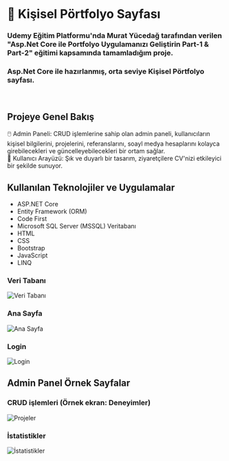 <h1> 🚀 Kişisel Pörtfolyo Sayfası</h1>
<h3>Udemy Eğitim Platformu'nda Murat Yücedağ tarafından verilen "Asp.Net Core ile Portfolyo Uygulamanızı Geliştirin Part-1 & Part-2" eğitimi kapsamında tamamladığım proje.</h3>
<h3>Asp.Net Core ile hazırlanmış, orta seviye Kişisel Pörtfolyo sayfası.</h3><br />

<h2>Projeye Genel Bakış</h2>
<p>🖱️ Admin Paneli: CRUD işlemlerine sahip olan admin paneli, kullanıcıların kişisel bilgilerini, projelerini, referanslarını, soayl medya hesaplarını kolayca girebilecekleri ve güncelleyebilecekleri bir ortam sağlar. <br>👤 Kullanıcı Arayüzü: Şık ve duyarlı bir tasarım, ziyaretçilere CV'nizi etkileyici bir şekilde sunuyor.</p>


<h2>Kullanılan Teknolojiler ve Uygulamalar</h2>
<ul>
<li>ASP.NET Core</li>
<li>Entity Framework (ORM)</li>
<li>Code First</li>
<li>Microsoft SQL Server (MSSQL) Veritabanı</li>
<li>HTML</li>
<li>CSS</li>
<li>Bootstrap</li>
<li>JavaScript</li>
<li>LINQ</li>
</ul>

<h3>Veri Tabanı</h3>
<img src="https://github.com/user-attachments/assets/f1e22b12-e8c8-4086-b5e2-40f0a3a5bb0e" title="Veri Tabanı" alt="Veri Tabanı">

<h3>Ana Sayfa</h3>
<img src="https://github.com/user-attachments/assets/660a1e07-cdc4-4b15-9a2a-d88dd703b67a" title="Ana Sayfa" alt="Ana Sayfa">

<h3>Login</h3>
<img src="https://github.com/user-attachments/assets/22a99689-d6d1-4190-8715-a6c68de5e131" title="Login" alt="Login">

<h2>Admin Panel Örnek Sayfalar</h2>
<h3>CRUD işlemleri (Örnek ekran: Deneyimler)</h3>
<img src="https://github.com/user-attachments/assets/fe43c1d3-991b-4249-aa49-b7855a5b5ce4" title="Projeler" alt="Projeler">

<h3>İstatistikler</h3>
<img src="https://github.com/user-attachments/assets/b8b7a519-96bf-412c-8228-3c9577557248" title="İstatistikler" alt="İstatistikler">
